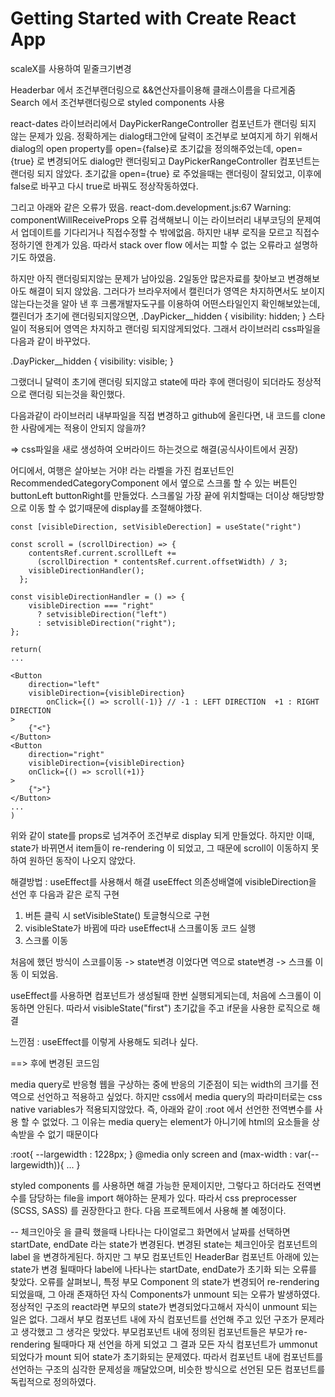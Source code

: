 # Getting Started with Create React App

scaleX를 사용하여 밑줄크기변경


Headerbar 에서 조건부랜더링으로 &&연산자를이용해 클래스이름을 다르게줌
Search 에서 조건부랜더링으로 styled components 사용



react-dates 라이브러리에서 DayPickerRangeController 컴포넌트가 랜더링 되지 않는 문제가 있음.
정확하게는 dialog태그안에 달력이 조건부로 보여지게 하기 위해서 dialog의 open property를 open={false}로 초기값을 정의해주었는데, open={true} 로 변경되어도 dialog만 랜더링되고 DayPickerRangeController 컴포넌트는 랜더링 되지 않았다.
초기값을 open={true} 로 주었을때는 랜더링이 잘되었고, 이후에 false로 바꾸고 다시 true로 바꿔도 정상작동하였다.

그리고 아래와 같은 오류가 떴음.
react-dom.development.js:67 Warning: componentWillReceiveProps 오류
검색해보니 이는 라이브러리 내부코딩의 문제여서 업데이트를 기다리거나 직접수정할 수 밖에없음. 하지만 내부 로직을 모르고 직접수정하기엔 한계가 있음. 따라서 stack over flow 에서는 피할 수 없는 오류라고 설명하기도 하였음.

하지만 아직 랜더링되지않는 문제가 남아있음.
2일동안 많은자료를 찾아보고 변경해보아도 해결이 되지 않았음.
그러다가 브라우저에서 캘린더가 영역은 차지하면서도 보이지 않는다는것을 알아 낸 후 크롬개발자도구를 이용하여 어떤스타일인지 확인해보았는데,
캘린더가 초기에 랜더링되지않으면,
.DayPicker\_\_hidden { 
visibility: hidden;
}
스타일이 적용되어 영역은 차지하고 랜더링 되지않게되었다.
그래서 라이브러리 css파일을 다음과 같이 바꾸었다.

.DayPicker\_\_hidden {
visibility: visible;
}

그랬더니 달력이 초기에 랜더링 되지않고 state에 따라 후에 랜더링이 되더라도 정상적으로 랜더링 되는것을 확인했다.

다음과같이 라이브러리 내부파일을 직접 변경하고 github에 올린다면, 내 코드를 clone한 사람에게는 적용이 안되지 않을까?

=> css파일을 새로 생성하여 오버라이드 하는것으로 해결(공식사이트에서 권장)

어디에서, 여행은 살아보는 거야! 라는 라벨을 가진 컴포넌트인 RecommendedCategoryComponent 에서 옆으로 스크롤 할 수 있는 버튼인 buttonLeft buttonRight를 만들었다. 스크롤일 가장 끝에 위치할때는 더이상 해당방향으로 이동 할 수 없기때문에 display를 조절해야했다.

```
const [visibleDirection, setVisibleDerection] = useState("right")

const scroll = (scrollDirection) => {
    contentsRef.current.scrollLeft +=
      (scrollDirection * contentsRef.current.offsetWidth) / 3;
    visibleDirectionHandler();
  };

const visibleDirectionHandler = () => {
    visibleDirection === "right"
      ? setvisibleDirection("left")
      : setvisibleDirection("right");
};

return(
...

<Button
    direction="left"
    visibleDirection={visibleDirection}
        onClick={() => scroll(-1)} // -1 : LEFT DIRECTION  +1 : RIGHT DIRECTION
>
    {"<"}
</Button>
<Button
    direction="right"
    visibleDirection={visibleDirection}
    onClick={() => scroll(+1)}
>
    {">"}
</Button>
...
)
```

위와 같이 state를 props로 넘겨주어 조건부로 display 되게 만들었다.
하지만 이때, state가 바뀌면서 item들이 re-rendering 이 되었고, 그 때문에 scroll이 이동하지 못하여 원하던 동작이 나오지 않았다.

해결방법 : useEffect를 사용해서 해결
useEffect 의존성배열에 visibleDirection을 선언 후 다음과 같은 로직 구현

1. 버튼 클릭 시 setVisibleState() 토글형식으로 구현
2. visibleState가 바뀜에 따라 useEffect내 스크롤이동 코드 실행
3. 스크롤 이동

처음에 했던 방식이 스코를이동 -> state변경 이었다면
역으로 state변경 -> 스크롤 이동 이 되었음.

useEffect를 사용하면 컴포넌트가 생성될때 한번 실행되게되는데, 처음에 스크롤이 이동하면 안된다. 따라서 visibleState("first") 초기값을 주고 if문을 사용한 로직으로 해결

느낀점 : useEffect를 이렇게 사용해도 되려나 싶다.

==> 후에 변경된 코드임


media query로 반응형 웹을 구상하는 중에 반응의 기준점이 되는 width의 크기를 전역으로 선언하고 적용하고 싶었다. 하지만 css에서 media query의 파라미터로는 css native variables가 적용되지않았다.
즉, 아래와 같이 :root 에서 선언한 전역변수를 사용 할 수 없었다. 그 이유는 media query는 element가 아니기에 html의 요소들을 상속받을 수 없기 때문이다

:root{
    --largewidth : 1228px;
}
@media only screen and (max-width : var(--largewidth)){
    ...
}

styled components 를 사용하면 해결 가능한 문제이지만, 그렇다고 하더라도 전역변수를 담당하는 file을 import 해야하는 문제가 있다. 따라서 css preprocesser (SCSS, SASS) 를 권장한다고 한다. 다음 프로젝트에서 사용해 볼 예정이다.

--
체크인아웃 을 클릭 했을때 나타나는 다이얼로그 화면에서 날짜를 선택하면 startDate, endDate 라는 state가 변경된다. 변경된 state는 체크인아웃 컴포넌트의 label 을 변경하게된다. 하지만 그 부모 컴포넌트인 HeaderBar 컴포넌트 아래에 있는 state가 변경 될때마다 label에 나타나는 startDate, endDate가 초기화 되는 오류를 찾았다. 오류를 살펴보니, 특정 부모 Component 의 state가 변경되어 re-rendering 되었을때, 그 아래 존재하던 자식 Components가 unmount 되는 오류가 발생하였다. 
 정상적인 구조의 react라면 부모의 state가 변경되었다고해서 자식이 unmount 되는 일은 없다. 그래서 부모 컴포넌트 내에 자식 컴포넌트를 선언해 주고 있던 구조가 문제라고 생각했고 그 생각은 맞았다. 부모컴포넌트 내에 정의된 컴포넌트들은 부모가 re-rendering 될때마다 재 선언을 하게 되었고 그 결과 모든 자식 컴포넌트가 ummonut 되었다가 mount 되어 state가 초기화되는 문제였다. 따라서 컴포넌트 내에 컴포넌트를 선언하는 구조의 심각한 문제성을 깨달았으며, 비슷한 방식으로 선언된 모든 컴포넌트를 독립적으로 정의하였다.
